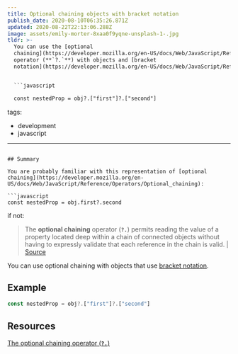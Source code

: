 ```yaml
---
title: Optional chaining objects with bracket notation
publish_date: 2020-08-10T06:35:26.871Z
updated: 2020-08-22T22:13:06.288Z
image: assets/emily-morter-8xaa0f9yqne-unsplash-1-.jpg
tldr: >-
  You can use the [optional
  chaining](https://developer.mozilla.org/en-US/docs/Web/JavaScript/Reference/Operators/Optional_chaining)
  operator (**`?.`**) with objects and [bracket
  notation](https://developer.mozilla.org/en-US/docs/Web/JavaScript/Reference/Operators/Property_accessors).


  ```javascript

  const nestedProp = obj?.["first"]?.["second"]

  ```
tags:
  - development
  - javascript
---
```

## Summary

You are probably familiar with this representation of [optional chaining](https://developer.mozilla.org/en-US/docs/Web/JavaScript/Reference/Operators/Optional_chaining):

```javascript
const nestedProp = obj.first?.second
```

if not:

> The **optional chaining** operator (**`?.`**) permits reading the value of a property located deep within a chain of connected objects without having to expressly validate that each reference in the chain is valid. | [Source](https://developer.mozilla.org/en-US/docs/Web/JavaScript/Reference/Operators/Optional_chaining)

You can use optional chaining with objects that use [bracket notation](https://developer.mozilla.org/en-US/docs/Web/JavaScript/Reference/Operators/Property_accessors).

## Example

```javascript
const nestedProp = obj?.["first"]?.["second"]
```

## Resources

[The optional chaining operator (**`?.`**)](https://developer.mozilla.org/en-US/docs/Web/JavaScript/Reference/Operators/Optional_chaining)
